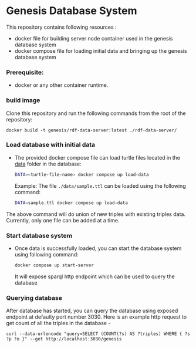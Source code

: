 # Genesis Database System

This repository contains following resources :

- docker file for building server node container used in the genesis database system
- docker compose file for loading initial data and bringing up the genesis database system

### Prerequisite: 
- docker or any other container runtime.

### build image

Clone this repository and run the following commands from the root of the repository:

    docker build -t genesis/rdf-data-server:latest ./rdf-data-server/

### Load database with initial data
    
-  The provided docker compose file can load turtle files located in the [data](data) folder in the database:
    
    ```bash
    DATA=<turtle-file-name> docker compose up load-data
    ```
   
   Example: The file `./data/sample.ttl` can be loaded using the following command:
    ```bash
    DATA=sample.ttl docker compose up load-data
    ```
The above command will do union of new triples with existing triples data. Currently, only one file can be added at a time. 

### Start database system

-  Once data is successfully loaded, you can start the database system using following command:
    ```bash
    docker compose up start-server
    ```
    It will expose sparql http endpoint which can be used to query the database
    
### Querying database
After database has started, you can query the database using exposed endpoint at defaulty port number 3030. Here is an example http request to get count of all the triples in the database -

    curl --data-urlencode "query=SELECT (COUNT(?s) AS ?triples) WHERE { ?s ?p ?o }" --get http://localhost:3030/genesis
